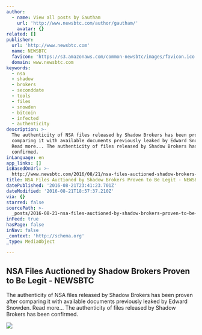 ```yaml
---
author:
  - name: View all posts by Gautham
    url: 'http://www.newsbtc.com/author/gautham/'
    avatar: {}
related: []
publisher:
  url: 'http://www.newsbtc.com'
  name: NEWSBTC
  favicon: 'https://s3.amazonaws.com/common-newsbtc/images/favicon.ico'
  domain: www.newsbtc.com
keywords:
  - nsa
  - shadow
  - brokers
  - seconddate
  - tools
  - files
  - snowden
  - bitcoin
  - infected
  - authenticity
description: >-
  The authenticity of NSA files released by Shadow Brokers has been proven after
  comparing it with available documents previously leaked by Edward Snowden.
  Read more... The authenticity of files released by Shadow Brokers has been
  confirmed.
inLanguage: en
app_links: []
isBasedOnUrl: >-
  http://www.newsbtc.com/2016/08/21/nsa-files-auctioned-shadow-brokers-proven-legit/
title: NSA Files Auctioned by Shadow Brokers Proven to Be Legit - NEWSBTC
datePublished: '2016-08-21T23:41:23.701Z'
dateModified: '2016-08-21T18:57:37.210Z'
via: {}
starred: false
sourcePath: >-
  _posts/2016-08-21-nsa-files-auctioned-by-shadow-brokers-proven-to-be-legit-n.md
inFeed: true
hasPage: false
inNav: false
_context: 'http://schema.org'
_type: MediaObject

---
```

<article style=""><h1>NSA Files Auctioned by Shadow Brokers Proven to Be Legit - NEWSBTC</h1><p>The authenticity of NSA files released by Shadow Brokers has been proven after comparing it with available documents previously leaked by Edward Snowden. Read more... The authenticity of files released by Shadow Brokers has been confirmed.</p><img src="http://s3.amazonaws.com/main-newsbtc-images/2016/08/21011912/NSA-Hacker-Shadow-Brokers.jpg" /></article>